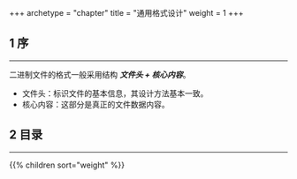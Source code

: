 +++
archetype = "chapter"
title = "通用格式设计"
weight = 1
+++

## 1 序
<hr>

二进制文件的格式一般采用结构 ***文件头 + 核心内容***。

* 文件头：标识文件的基本信息，其设计方法基本一致。
* 核心内容：这部分是真正的文件数据内容。

## 2 目录
<hr>

{{% children sort="weight" %}}